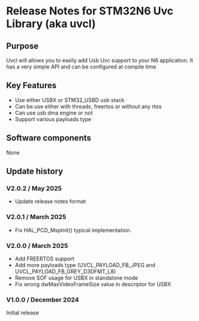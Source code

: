 # Release Notes for STM32N6 Uvc Library (aka uvcl)

## Purpose

Uvcl will allows you to easily add Usb Uvc support to your N6 application. It has a very simple API and can be
configured at compile time

## Key Features

- Use either USBX or STM32_USBD usb stack
- Can be use either with threadx, freertos or without any rtos
- Can use usb dma engine or not
- Support various payloads type

## Software components

None

## Update history

### V2.0.2 / May 2025

- Update release notes format

### V2.0.1 / March 2025

- Fix HAL_PCD_MspInit() typical implementation.

### V2.0.0 / March 2025

- Add FREERTOS support
- Add more payloads type (UVCL_PAYLOAD_FB_JPEG and UVCL_PAYLOAD_FB_GREY_D3DFMT_L8)
- Remove SOF usage for USBX in standalone mode
- Fix wrong dwMaxVideoFrameSize value in descriptor for USBX

### V1.0.0 / December 2024

Initial release
